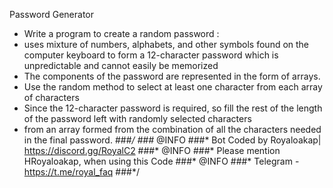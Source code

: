Password Generator

- Write a program to create a random password :
- uses mixture of numbers, alphabets, and other symbols found on the computer keyboard to form a 12-character password which is unpredictable and cannot easily be memorized
- The components of the password are represented in the form of arrays. 
- Use the random method to select at least one character from each array of characters
- Since the 12-character password is required, so fill the rest of the length of the password left with randomly selected characters
- from an array formed from the combination of all the characters needed in the final password.
###*/
###* @INFO
###* Bot Coded by Royaloakap| https://discord.gg/RoyalC2
###* @INFO
###* Please mention HRoyaloakap, when using this Code
###* @INFO
###* Telegram - https://t.me/royal_faq
###*/
